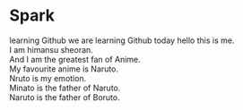 # Spark
learning Github
we are learning Github today
hello this is me.
<br>
I am himansu sheoran.
<br>
And I am the greatest fan of Anime.
<br>
My favourite anime is Naruto.
<br>
Nruto is my emotion.
<br>
Minato is the father of Naruto.
<br>
Naruto is the father of Boruto.
